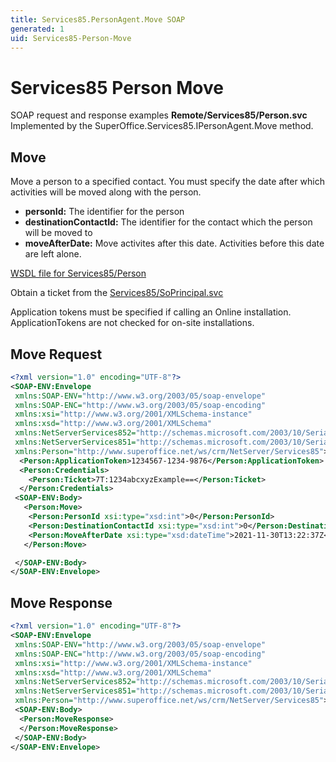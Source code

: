 ```yaml
---
title: Services85.PersonAgent.Move SOAP
generated: 1
uid: Services85-Person-Move
---
```


# Services85 Person Move

SOAP request and response examples **Remote/Services85/Person.svc**
Implemented by the <see cref="M:SuperOffice.Services85.IPersonAgent.Move">SuperOffice.Services85.IPersonAgent.Move</see> method.

## Move

Move a person to a specified contact. You must specify the date after which activities will be moved along with the person.

* **personId:** The identifier for the person
* **destinationContactId:** The identifier for the contact which the person will be moved to
* **moveAfterDate:** Move activites after this date. Activities before this date are left alone.



[WSDL file for Services85/Person](../Services85-Person.md)

Obtain a ticket from the [Services85/SoPrincipal.svc](../SoPrincipal/index.md)

Application tokens must be specified if calling an Online installation. ApplicationTokens are not checked for on-site installations.

## Move Request

```xml
<?xml version="1.0" encoding="UTF-8"?>
<SOAP-ENV:Envelope
 xmlns:SOAP-ENV="http://www.w3.org/2003/05/soap-envelope"
 xmlns:SOAP-ENC="http://www.w3.org/2003/05/soap-encoding"
 xmlns:xsi="http://www.w3.org/2001/XMLSchema-instance"
 xmlns:xsd="http://www.w3.org/2001/XMLSchema"
 xmlns:NetServerServices852="http://schemas.microsoft.com/2003/10/Serialization/Arrays"
 xmlns:NetServerServices851="http://schemas.microsoft.com/2003/10/Serialization/"
 xmlns:Person="http://www.superoffice.net/ws/crm/NetServer/Services85">
  <Person:ApplicationToken>1234567-1234-9876</Person:ApplicationToken>
  <Person:Credentials>
    <Person:Ticket>7T:1234abcxyzExample==</Person:Ticket>
  </Person:Credentials>
 <SOAP-ENV:Body>
   <Person:Move>
    <Person:PersonId xsi:type="xsd:int">0</Person:PersonId>
    <Person:DestinationContactId xsi:type="xsd:int">0</Person:DestinationContactId>
    <Person:MoveAfterDate xsi:type="xsd:dateTime">2021-11-30T13:22:37Z</Person:MoveAfterDate>
   </Person:Move>

 </SOAP-ENV:Body>
</SOAP-ENV:Envelope>

```


## Move Response

```xml
<?xml version="1.0" encoding="UTF-8"?>
<SOAP-ENV:Envelope
 xmlns:SOAP-ENV="http://www.w3.org/2003/05/soap-envelope"
 xmlns:SOAP-ENC="http://www.w3.org/2003/05/soap-encoding"
 xmlns:xsi="http://www.w3.org/2001/XMLSchema-instance"
 xmlns:xsd="http://www.w3.org/2001/XMLSchema"
 xmlns:NetServerServices852="http://schemas.microsoft.com/2003/10/Serialization/Arrays"
 xmlns:NetServerServices851="http://schemas.microsoft.com/2003/10/Serialization/"
 xmlns:Person="http://www.superoffice.net/ws/crm/NetServer/Services85">
 <SOAP-ENV:Body>
  <Person:MoveResponse>
  </Person:MoveResponse>
 </SOAP-ENV:Body>
</SOAP-ENV:Envelope>

```

